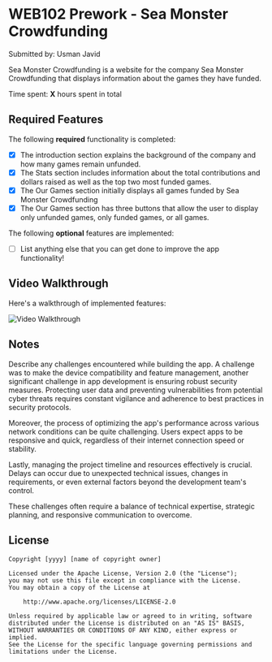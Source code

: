 # WEB102 Prework - Sea Monster Crowdfunding

Submitted by: Usman Javid

Sea Monster Crowdfunding is a website for the company Sea Monster Crowdfunding that displays information about the games they have funded.

Time spent: **X** hours spent in total

## Required Features

The following **required** functionality is completed:

* [X] The introduction section explains the background of the company and how many games remain unfunded.
* [X] The Stats section includes information about the total contributions and dollars raised as well as the top two most funded games.
* [X] The Our Games section initially displays all games funded by Sea Monster Crowdfunding
* [X] The Our Games section has three buttons that allow the user to display only unfunded games, only funded games, or all games.

The following **optional** features are implemented:

* [ ] List anything else that you can get done to improve the app functionality!

## Video Walkthrough

Here's a walkthrough of implemented features:

<img src='seamonstercrowdfunding.gif' title='Video Walkthrough' width='' alt='Video Walkthrough' />

## Notes

Describe any challenges encountered while building the app.
A challenge was to make the device compatibility and feature management, another significant challenge in app development is ensuring robust security measures. Protecting user data and preventing vulnerabilities from potential cyber threats requires constant vigilance and adherence to best practices in security protocols.

Moreover, the process of optimizing the app's performance across various network conditions can be quite challenging. Users expect apps to be responsive and quick, regardless of their internet connection speed or stability.

Lastly, managing the project timeline and resources effectively is crucial. Delays can occur due to unexpected technical issues, changes in requirements, or even external factors beyond the development team's control.

These challenges often require a balance of technical expertise, strategic planning, and responsive communication to overcome. 

## License

    Copyright [yyyy] [name of copyright owner]

    Licensed under the Apache License, Version 2.0 (the "License");
    you may not use this file except in compliance with the License.
    You may obtain a copy of the License at

        http://www.apache.org/licenses/LICENSE-2.0

    Unless required by applicable law or agreed to in writing, software
    distributed under the License is distributed on an "AS IS" BASIS,
    WITHOUT WARRANTIES OR CONDITIONS OF ANY KIND, either express or implied.
    See the License for the specific language governing permissions and
    limitations under the License.
